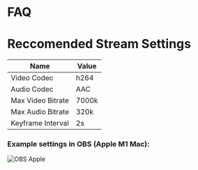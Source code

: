 # FAQ

# Reccomended Stream Settings

| Name              | Value |
| ----------------- | ----- |
| Video Codec       | h264  |
| Audio Codec       | AAC   |
| Max Video Bitrate | 7000k |
| Max Audio Bitrate | 320k  |
| Keyframe Interval | 2s    |

### Example settings in OBS (Apple M1 Mac):

![OBS Apple](https://void.cat/d/VQQ75R6tmbVQJ9eqiwJhoj.webp)
